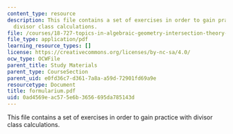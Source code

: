 ```yaml
---
content_type: resource
description: This file contains a set of exercises in order to gain practice with
  divisor class calculations.
file: /courses/18-727-topics-in-algebraic-geometry-intersection-theory-on-moduli-spaces-spring-2006/0ad4569eac575e6b3656695da785143d_formularium.pdf
file_type: application/pdf
learning_resource_types: []
license: https://creativecommons.org/licenses/by-nc-sa/4.0/
ocw_type: OCWFile
parent_title: Study Materials
parent_type: CourseSection
parent_uid: e0fd36c7-d361-7a8a-a59d-72901fd69a9e
resourcetype: Document
title: formularium.pdf
uid: 0ad4569e-ac57-5e6b-3656-695da785143d
---
```

This file contains a set of exercises in order to gain practice with divisor class calculations.